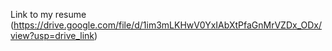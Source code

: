 Link to my resume (https://drive.google.com/file/d/1im3mLKHwV0YxIAbXtPfaGnMrVZDx_ODx/view?usp=drive_link)
